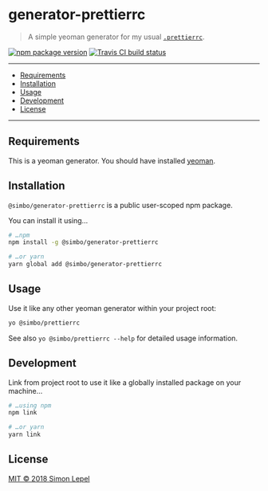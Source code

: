 generator-prettierrc
======================

  > A simple yeoman generator for my usual [`.prettierrc`](https://prettier.io/).

[![npm package version](https://img.shields.io/npm/v/@simbo/generator-prettierrc.svg?style=flat-square)](https://www.npmjs.com/package/@simbo/generator-prettierrc)
[![Travis CI build status](https://travis-ci.org/simbo/generator-prettierrc.svg?branch=master)](https://travis-ci.org/simbo/generator-prettierrc/builds)

---

<!-- TOC depthTo:3 -->

- [Requirements](#requirements)
- [Installation](#installation)
- [Usage](#usage)
- [Development](#development)
- [License](#license)

<!-- /TOC -->

---


## Requirements

This is a yeoman generator. You should have installed
[yeoman](http://yeoman.io/).


## Installation

`@simbo/generator-prettierrc` is a public user-scoped npm package.

You can install it using…

``` sh
# …npm
npm install -g @simbo/generator-prettierrc

# …or yarn
yarn global add @simbo/generator-prettierrc
```


## Usage

Use it like any other yeoman generator within your project root:

``` sh
yo @simbo/prettierrc
```

See also `yo @simbo/prettierrc --help` for detailed usage information.


## Development

Link from project root to use it like a globally installed package on your
machine…

``` sh
# …using npm
npm link

# …or yarn
yarn link
```


## License

[MIT © 2018 Simon Lepel](http://simbo.mit-license.org/)
